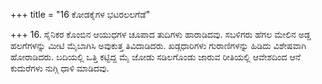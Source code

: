 +++
title = "16 ಕೋಡಕೈಗಳ ಭಟರಲಲಗೆಡೆ"

+++
16. ಸೈನಿಕರ ಕೊಂಬಿನ ಆಯುಧಗಳ ಚೂಪಾದ ತುದಿಗಳು ಹಾರಾಡಿದವು. ಸಬಳಿಗರು ಹೆಗಲ ಮೇಲಿನ ಅಡ್ಡ ಹಲಗೆಗಳನ್ನು ಮೀಟಿ ಮೈಬಾಗಿಸಿ ಅವುಕುತ್ತ ತಿವಿದಾಡಿದರು. ಖಡ್ಗಧಾರಿಗಳು ಗುರಾಣಿಗಳನ್ನು ಹಿಡಿದು ವಿಶೇಷವಾಗಿ ಹೋರಾಡಿದರು. ಬದಿಯಲ್ಲಿ ಒತ್ತಿ ಕಟ್ಟಿದ್ದ ಮೈ ಜೋಡು ಸಡಿಲಗೊಂಡು ಜಾರುವ ರೀತಿಯಲ್ಲಿ ಆವೇಶದಿಂದ ಆನೆ ಕುದುರೆಗಳು ನುಗ್ಗಿ ಧಾಳಿ ಮಾಡಿದವು.